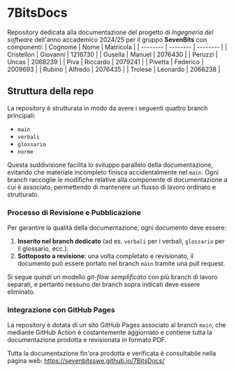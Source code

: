 # 7BitsDocs
Repository dedicata alla documentazione del progetto di *Ingegneria del software* dell'anno accademico 2024/25 per il gruppo **SevenBits** con componenti:
 | Cognome | Nome | Matricola |
 | -------- | -------- | -------- |
 | Cristellon | Giovanni | 1216730 |
 | Gusella | Manuel | 2076430 |
 | Peruzzi | Uncas | 2068239 |
 | Piva | Riccardo | 2079241 |
 | Pivetta | Federico | 2009693 |
 | Rubino | Alfredo | 2076435 |
 | Trolese | Leonardo | 2068238 |



## Struttura della repo
La repository è strutturata in modo da avere i seguenti quattro branch principali: 
 - `main`
 - `verbali`
 - `glossario`
 - `norme`

Questa suddivisione facilita lo sviluppo parallelo della documentazione, evitando che materiale incompleto finisca accidentalmente nel `main`.
Ogni branch raccoglie le modifiche relative alla componente di documentazione a cui è associato, permettendo di mantenere un flusso di lavoro ordinato e strutturato.

### Processo di Revisione e Pubblicazione
Per garantire la qualità della documentazione, ogni documento deve essere:
1. **Inserito nel branch dedicato** (ad es. `verbali` per i verbali, `glossario` per il glossario, ecc.).
2. **Sottoposto a revisione**: una volta completato e revisionato, il documento può essere portato nel branch `main` tramite una pull request.

Si segue quindi un modello *git-flow semplificato* con più branch di lavoro separati, e pertanto nessuno dei branch sopra indicati deve essere eliminato.

### Integrazione con GitHub Pages
La repository è dotata di un sito GitHub Pages associato al branch `main`, che mediante GitHub Action è costantemente aggiornato e contiene tutta la documentazione prodotta e revisionata in formato PDF.

Tutta la documentazione fin'ora prodotta e verificata è consultabile nella pagina web:
<https://sevenbitsswe.github.io/7BitsDocs/>
